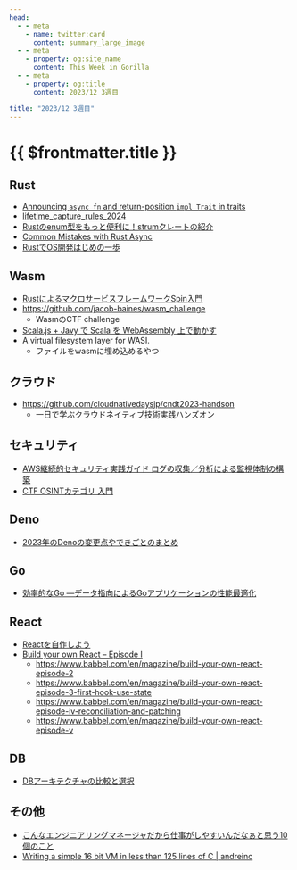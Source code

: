 ```yaml
---
head:
  - - meta
    - name: twitter:card
      content: summary_large_image
  - - meta
    - property: og:site_name
      content: This Week in Gorilla
  - - meta
    - property: og:title
      content: 2023/12 3週目

title: "2023/12 3週目"
---
```


# {{ $frontmatter.title }}

## Rust
- [Announcing `async fn` and return-position `impl Trait` in traits](https://blog.rust-lang.org/2023/12/21/async-fn-rpit-in-traits.html)
- [lifetime_capture_rules_2024](https://rust-lang.github.io/rfcs/3498-lifetime-capture-rules-2024.html#background)
- [Rustのenum型をもっと便利に！strumクレートの紹介](https://zenn.dev/fraim/articles/6b13df416f5544)
- [Common Mistakes with Rust Async](https://www.qovery.com/blog/common-mistakes-with-rust-async)
- [RustでOS開発はじめの一歩](https://speakerdeck.com/nasa_desu/rustdeoskai-fa-hazimeno-bu)

## Wasm
- [RustによるマクロサービスフレームワークSpin入門](https://zenn.dev/chikoski/articles/advent-of-spin-2023)
- https://github.com/jacob-baines/wasm_challenge
  - WasmのCTF challenge
- [Scala.js + Javy で Scala を WebAssembly 上で動かす](https://zenn.dev/tanishiking/articles/scala-wasm-javy)
- A virtual filesystem layer for WASI.
  - ファイルをwasmに埋め込めるやつ

## クラウド
- https://github.com/cloudnativedaysjp/cndt2023-handson
  - 一日で学ぶクラウドネイティブ技術実践ハンズオン

## セキュリティ
- [AWS継続的セキュリティ実践ガイド ログの収集／分析による監視体制の構築](https://www.shoeisha.co.jp/book/detail/9784798176635)
- [CTF OSINTカテゴリ 入門](https://speakerdeck.com/meow_noisy/ctf-osintkategori-ru-men)

## Deno
- [2023年のDenoの変更点やできごとのまとめ](https://zenn.dev/uki00a/articles/whats-new-for-deno-in-2023)

## Go
- [効率的なGo ―データ指向によるGoアプリケーションの性能最適化](https://www.amazon.co.jp/dp/4814400535)

## React
- [Reactを自作しよう](https://zenn.dev/akatsuki/articles/a2cbd26488fa151b828b)
- [Build your own React – Episode I](https://www.babbel.com/en/magazine/build-your-own-react-episode-1)
  - https://www.babbel.com/en/magazine/build-your-own-react-episode-2
  - https://www.babbel.com/en/magazine/build-your-own-react-episode-3-first-hook-use-state
  - https://www.babbel.com/en/magazine/build-your-own-react-episode-iv-reconciliation-and-patching
  - https://www.babbel.com/en/magazine/build-your-own-react-episode-v

## DB
- [DBアーキテクチャの比較と選択](https://speakerdeck.com/frsyuki/dbakitekutiyanobi-jiao-toxuan-ze)

## その他
- [こんなエンジニアリングマネージャだから仕事がしやすいんだなぁと思う10個のこと](https://bufferings.hatenablog.com/entry/2023/12/23/110403)
- [Writing a simple 16 bit VM in less than 125 lines of C | andreinc](https://www.andreinc.net/2021/12/01/writing-a-simple-vm-in-less-than-125-lines-of-c)
